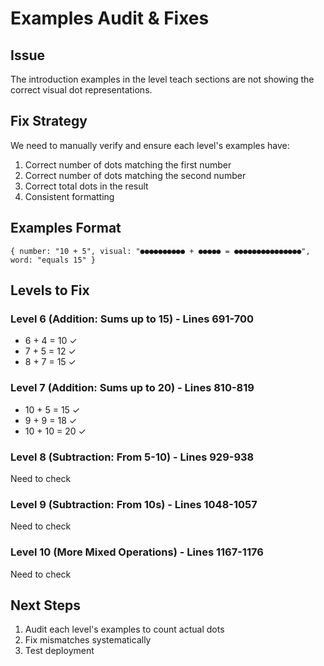 # Examples Audit & Fixes

## Issue
The introduction examples in the level teach sections are not showing the correct visual dot representations.

## Fix Strategy
We need to manually verify and ensure each level's examples have:
1. Correct number of dots matching the first number
2. Correct number of dots matching the second number  
3. Correct total dots in the result
4. Consistent formatting

## Examples Format
```
{ number: "10 + 5", visual: "●●●●●●●●●● + ●●●●● = ●●●●●●●●●●●●●●●", word: "equals 15" }
```

## Levels to Fix

### Level 6 (Addition: Sums up to 15) - Lines 691-700
- 6 + 4 = 10 ✓
- 7 + 5 = 12 ✓
- 8 + 7 = 15 ✓

### Level 7 (Addition: Sums up to 20) - Lines 810-819
- 10 + 5 = 15 ✓
- 9 + 9 = 18 ✓
- 10 + 10 = 20 ✓

### Level 8 (Subtraction: From 5-10) - Lines 929-938
Need to check

### Level 9 (Subtraction: From 10s) - Lines 1048-1057
Need to check

### Level 10 (More Mixed Operations) - Lines 1167-1176
Need to check

## Next Steps
1. Audit each level's examples to count actual dots
2. Fix mismatches systematically
3. Test deployment
